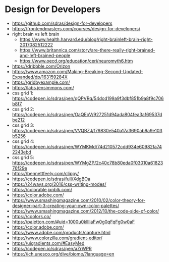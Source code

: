 # Design for Developers

* <https://github.com/sdras/design-for-developers>
* <https://frontendmasters.com/courses/design-for-developers/>
* right brain vs left brain
    * <https://www.health.harvard.edu/blog/right-brainleft-brain-right-2017082512222>
    * <https://www.britannica.com/story/are-there-really-right-brained-and-left-brained-people>
    * <https://www.oecd.org/education/ceri/neuromyth6.htm>
* <https://dribbble.com/Orizon>
* <https://www.amazon.com/Making-Breaking-Second-Updated-Expanded/dp/163159284X>
* <https://gridbyexample.com/>
* <https://labs.jensimmons.com/>
* css grid 1: <https://codepen.io/sdras/pen/qQPVRq/54dcd199a9f3dbf851b9a8f9c706b8f7>
* css grid 2: <https://codepen.io/sdras/pen/OaQEoV/927251d94ada804fea3af69537dbe212>
* css grid 3: <https://codepen.io/sdras/pen/VVQBZJ/f79830e540a17a3690ab9a9e103b5256>
* css grid 4: <https://codepen.io/sdras/pen/WYMKMd/74d210572cdd934e60982fa742243ebd>
* css grid 5: <https://codepen.io/sdras/pen/WYMgZP/2c40c78b80eda0f03010a6182376f29e>
* <https://bennettfeely.com/clippy/>
* <https://codepen.io/sdras/full/XdgBOa>
* <https://24ways.org/2016/css-writing-modes/>
* <https://colorable.jxnblk.com/>
* <https://color.adobe.com/>
* <https://www.smashingmagazine.com/2010/02/color-theory-for-designer-part-3-creating-your-own-color-palettes/>
* <https://www.smashingmagazine.com/2012/10/the-code-side-of-color/>
* <https://coolors.co/>
* <https://paletton.com/#uid=1000u0kllllaFw0g0qFqFg0w0aF>
* <https://color.adobe.com/>
* <https://www.adobe.com/products/capture.html>
* <https://www.colorzilla.com/gradient-editor/>
* <https://uigradients.com/#EasyMed>
* <https://codepen.io/sdras/pen/aZrWPR>
* <https://ich.unesco.org/dive/biome/?language=en>